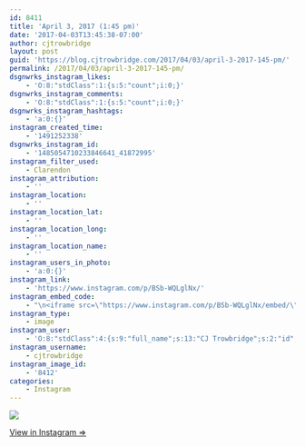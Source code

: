 ```yaml
---
id: 8411
title: 'April 3, 2017 (1:45 pm)'
date: '2017-04-03T13:45:38-07:00'
author: cjtrowbridge
layout: post
guid: 'https://blog.cjtrowbridge.com/2017/04/03/april-3-2017-145-pm/'
permalink: /2017/04/03/april-3-2017-145-pm/
dsgnwrks_instagram_likes:
    - 'O:8:"stdClass":1:{s:5:"count";i:0;}'
dsgnwrks_instagram_comments:
    - 'O:8:"stdClass":1:{s:5:"count";i:0;}'
dsgnwrks_instagram_hashtags:
    - 'a:0:{}'
instagram_created_time:
    - '1491252338'
dsgnwrks_instagram_id:
    - '1485054710233846641_41872995'
instagram_filter_used:
    - Clarendon
instagram_attribution:
    - ''
instagram_location:
    - ''
instagram_location_lat:
    - ''
instagram_location_long:
    - ''
instagram_location_name:
    - ''
instagram_users_in_photo:
    - 'a:0:{}'
instagram_link:
    - 'https://www.instagram.com/p/BSb-WQLglNx/'
instagram_embed_code:
    - "\n<iframe src=\"https://www.instagram.com/p/BSb-WQLglNx/embed/\" width=\"612\" height=\"710\" frameborder=\"0\" scrolling=\"no\" allowtransparency=\"true\" class=\"insta-image-embed\"></iframe>\n"
instagram_type:
    - image
instagram_user:
    - 'O:8:"stdClass":4:{s:9:"full_name";s:13:"CJ Trowbridge";s:2:"id";s:8:"41872995";s:8:"username";s:12:"cjtrowbridge";s:15:"profile_picture";s:96:"https://scontent.cdninstagram.com/t51.2885-19/s150x150/13724650_1188772791164794_142557231_a.jpg";}'
instagram_username:
    - cjtrowbridge
instagram_image_id:
    - '8412'
categories:
    - Instagram
---
```


[![](https://blog.cjtrowbridge.com/wp-content/uploads/2017/04/1491252338-1-1.jpg)](https://www.instagram.com/p/BSb-WQLglNx/)

[View in Instagram ⇒](https://www.instagram.com/p/BSb-WQLglNx/)